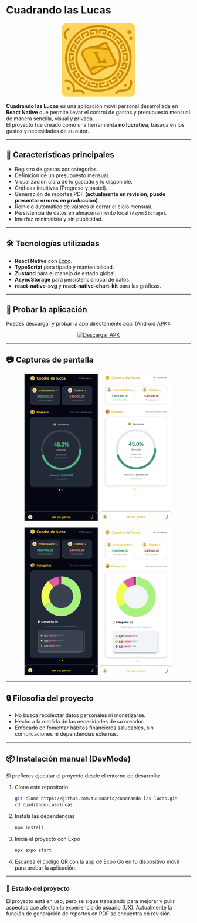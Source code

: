 

# Cuadrando las Lucas

<p align="center">
  <img src="./assets/AppIcon.png" alt="AppIcon" width="200" />
</p>

**Cuadrando las Lucas** es una aplicación móvil personal desarrollada en **React Native** que permite llevar el control de gastos y presupuesto mensual de manera sencilla, visual y privada.  
El proyecto fue creado como una herramienta **no lucrativa**, basada en los gustos y necesidades de su autor.

---

## 🚀 Características principales

- Registro de gastos por categorías.  
- Definición de un presupuesto mensual.  
- Visualización clara de lo gastado y lo disponible.  
- Gráficas intuitivas (Progreso y pastel).  
- Generación de reportes PDF **(actualmente en revisión, puede presentar errores en producción)**.  
- Reinicio automático de valores al cerrar el ciclo mensual.  
- Persistencia de datos en almacenamiento local (`AsyncStorage`).  
- Interfaz minimalista y sin publicidad.

---

## 🛠️ Tecnologías utilizadas

- **React Native** con [Expo](https://expo.dev/).  
- **TypeScript** para tipado y mantenibilidad.  
- **Zustand** para el manejo de estado global.  
- **AsyncStorage** para persistencia local de datos.
- **react-native-svg** y **react-native-chart-kit** para las gráficas.

---
## 📱 Probar la aplicación

Puedes descargar y probar la app directamente aquí (Android APK):  


<p align="center">
  <a href="https://expo.dev/artifacts/eas/xhHkDLYgaeyVGnkaYoiuGs.apk">
    <img src="https://img.shields.io/badge/📲%20Descargar-APK-yellow?style=for-the-badge" alt="Descargar APK">
  </a>
</p>

---

## 📷 Capturas de pantalla

<p align="center">
  <img src="./assets/Demo1Dark.jpg" alt="AppIcon" width="200" />
  <img src="./assets/Demo1Light.jpg" alt="AppIcon" width="200" />
</p>
<p align="center">
  <img src="./assets/Demo2Dark.jpg" alt="AppIcon" width="200" />
  <img src="./assets/Demo2Light.jpg" alt="AppIcon" width="200" />
</p>

---

## 🔒 Filosofía del proyecto

- No busca recolectar datos personales ni monetizarse.  
- Hecho a la medida de las necesidades de su creador.  
- Enfocado en fomentar hábitos financieros saludables, sin complicaciones ni dependencias externas.  

---

## 📦 Instalación manual (DevMode)

Si prefieres ejecutar el proyecto desde el entorno de desarrollo:

1. Clona este repositorio:  
   ```bash
   git clone https://github.com/tuusuario/cuadrando-las-lucas.git
   cd cuadrando-las-lucas
2. Instala las dependencias
   ```bash
   npm install
3. Inicia el proyecto con Expo
   ```bash
   npx expo start
4. Escanea el código QR con la app de Expo Go en tu dispositivo móvil para probar la aplicación.

---
### 📌 Estado del proyecto

El proyecto está en uso, pero se sigue trabajando para mejorar y pulir aspectos que afectan la experiencia de usuario (UX).
Actualmente la función de generación de reportes en PDF se encuentra en revisión.